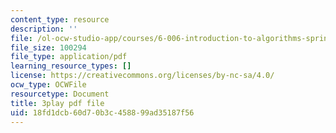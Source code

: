 ```yaml
---
content_type: resource
description: ''
file: /ol-ocw-studio-app/courses/6-006-introduction-to-algorithms-spring-2020/18fd1dcb60d70b3c458899ad35187f56_4nXw-f6NJ9s.pdf
file_size: 100294
file_type: application/pdf
learning_resource_types: []
license: https://creativecommons.org/licenses/by-nc-sa/4.0/
ocw_type: OCWFile
resourcetype: Document
title: 3play pdf file
uid: 18fd1dcb-60d7-0b3c-4588-99ad35187f56
---
```

